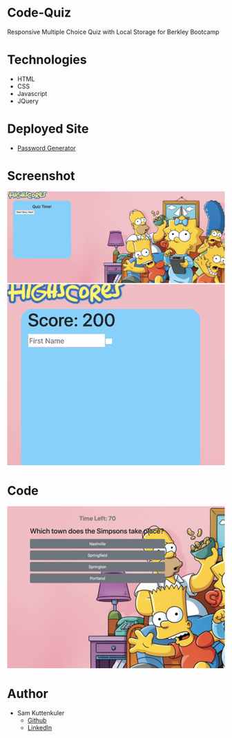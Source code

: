 # Code-Quiz
Responsive Multiple Choice Quiz with Local Storage for Berkley Bootcamp

# Technologies
* HTML
* CSS
* Javascript
* JQuery

# Deployed Site
* [Password Generator](https://skuttenkuler.github.io/Code-Quiz/)

# Screenshot
![Alt text](./assets/img/screen.png?raw=true "Optional Title")
![Alt text](./assets/img/screen1.png?raw=true "Optional Title")
# Code
![Alt text](./assets/img/screen2.png?raw=true "Optional Title")
# Author
- Sam Kuttenkuler
    - [Github](https://www.github.com/skuttenkuler)
    - [LinkedIn](https://www.linkedin.com/in/skdev91)